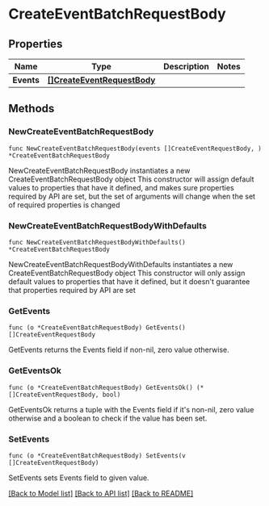 # CreateEventBatchRequestBody

## Properties

Name | Type | Description | Notes
------------ | ------------- | ------------- | -------------
**Events** | [**[]CreateEventRequestBody**](CreateEventRequestBody.md) |  | 

## Methods

### NewCreateEventBatchRequestBody

`func NewCreateEventBatchRequestBody(events []CreateEventRequestBody, ) *CreateEventBatchRequestBody`

NewCreateEventBatchRequestBody instantiates a new CreateEventBatchRequestBody object
This constructor will assign default values to properties that have it defined,
and makes sure properties required by API are set, but the set of arguments
will change when the set of required properties is changed

### NewCreateEventBatchRequestBodyWithDefaults

`func NewCreateEventBatchRequestBodyWithDefaults() *CreateEventBatchRequestBody`

NewCreateEventBatchRequestBodyWithDefaults instantiates a new CreateEventBatchRequestBody object
This constructor will only assign default values to properties that have it defined,
but it doesn't guarantee that properties required by API are set

### GetEvents

`func (o *CreateEventBatchRequestBody) GetEvents() []CreateEventRequestBody`

GetEvents returns the Events field if non-nil, zero value otherwise.

### GetEventsOk

`func (o *CreateEventBatchRequestBody) GetEventsOk() (*[]CreateEventRequestBody, bool)`

GetEventsOk returns a tuple with the Events field if it's non-nil, zero value otherwise
and a boolean to check if the value has been set.

### SetEvents

`func (o *CreateEventBatchRequestBody) SetEvents(v []CreateEventRequestBody)`

SetEvents sets Events field to given value.



[[Back to Model list]](../README.md#documentation-for-models) [[Back to API list]](../README.md#documentation-for-api-endpoints) [[Back to README]](../README.md)


